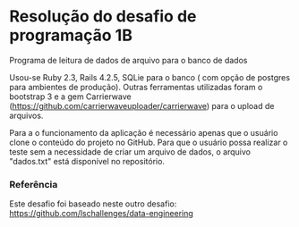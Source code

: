 # Resolução do desafio de programação 1B

Programa de leitura de dados de arquivo para o banco de dados

Usou-se Ruby 2.3, Rails 4.2.5, SQLie para o banco ( com opção de postgres para ambientes de produção). 
Outras ferramentas utilizadas foram o bootstrap 3 e a gem Carrierwave (https://github.com/carrierwaveuploader/carrierwave) para o upload de arquivos.

Para a o funcionamento da aplicação é necessário apenas que o usuário clone o conteúdo do projeto no GitHub.
Para que o usuário possa realizar o teste sem a necessidade de criar um arquivo de dados, o arquivo "dados.txt" está disponível no repositório.

### Referência

Este desafio foi baseado neste outro desafio: https://github.com/lschallenges/data-engineering

